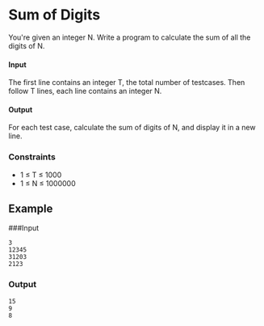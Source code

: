 # Sum of Digits
You're given an integer N. Write a program to calculate the sum of all the digits of N.

#### Input
The first line contains an integer T, the total number of testcases. Then follow T lines, each line contains an integer N.

#### Output
For each test case, calculate the sum of digits of N, and display it in a new line.

### Constraints
* 1 ≤ T ≤ 1000
* 1 ≤ N ≤ 1000000

## Example
###Input
```
3 
12345
31203
2123
```

### Output
```
15
9
8
```
